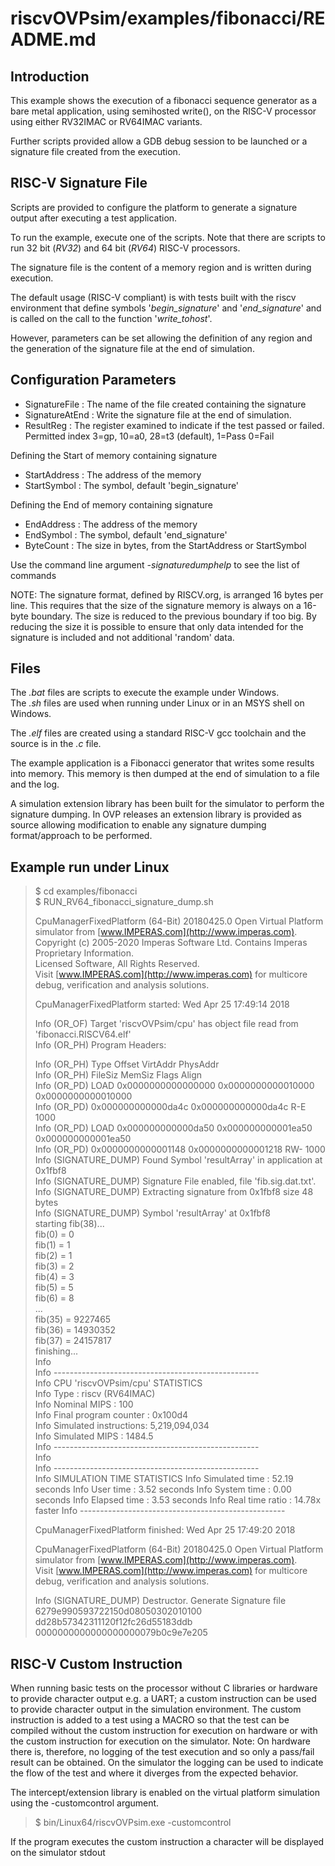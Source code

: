riscvOVPsim/examples/fibonacci/README.md
===

Introduction
---

This example shows the execution of a fibonacci sequence generator as a bare metal application, using semihosted write(), on the RISC-V processor using either RV32IMAC or RV64IMAC variants.

Further scripts provided allow a GDB debug session to be launched or a signature file created from the execution.

RISC-V Signature File
---

Scripts are provided to configure the platform to generate a signature output after executing a test application.

To run the example, execute one of the scripts. Note that there are scripts to run 32 bit (_RV32_) and 64 bit (_RV64_) RISC-V processors.

The signature file is the content of a memory region and is written during execution.

The default usage (RISC-V compliant) is with tests built with the riscv environment that define symbols '_begin_signature_' and '_end_signature_' and is called on the call to the function '_write_tohost_'.

However, parameters can be set allowing the definition of any region and the generation of the signature file at the end of simulation.

Configuration Parameters
---

  - SignatureFile   : The name of the file created containing the signature  
  - SignatureAtEnd  : Write the signature file at the end of simulation.
  - ResultReg       : The register examined to indicate if the test passed or failed. Permitted index 3=gp, 10=a0, 28=t3 (default), 1=Pass 0=Fail

Defining the Start of memory containing signature  
  - StartAddress    : The address of the memory
  - StartSymbol     : The symbol, default 'begin_signature'  

Defining the End of memory containing signature  
  - EndAddress      : The address of the memory  
  - EndSymbol       : The symbol, default 'end_signature'  
  - ByteCount       : The size in bytes, from the StartAddress or StartSymbol

Use the command line argument _-signaturedumphelp_ to see the list of commands

NOTE:
The signature format, defined by RISCV.org, is arranged 16 bytes per line. This requires that the size of the signature memory is always on a 16-byte boundary. The size is reduced to the previous boundary if too big. By reducing the size it is possible to ensure that only data intended for the signature is included and not additional 'random' data.

Files
---
The _.bat_ files are scripts to execute the example under Windows.  
The _.sh_ files are used when running under Linux or in an MSYS shell on Windows.

The _.elf_ files are created using a standard RISC-V gcc toolchain and the source is in the _.c_ file.  

The example application is a Fibonacci generator that writes some results into memory. This memory is then dumped at the end of simulation to a file and the log.

A simulation extension library has been built for the simulator to perform the signature dumping. 
In OVP releases an extension library is provided as source allowing modification to enable any signature dumping format/approach to be performed.

Example run under Linux
---

> $ cd examples/fibonacci  
> $ RUN_RV64_fibonacci_signature_dump.sh  
> 
> CpuManagerFixedPlatform (64-Bit) 20180425.0 Open Virtual Platform simulator from [www.IMPERAS.com](http://www.imperas.com).  
> Copyright (c) 2005-2020 Imperas Software Ltd.  Contains Imperas Proprietary Information.  
> Licensed Software, All Rights Reserved.  
> Visit [www.IMPERAS.com](http://www.imperas.com) for multicore debug, verification and analysis solutions.  
>   
> CpuManagerFixedPlatform started: Wed Apr 25 17:49:14 2018  
>     
> Info (OR_OF) Target 'riscvOVPsim/cpu' has object file read from 'fibonacci.RISCV64.elf'  
> Info (OR_PH) Program Headers:  
> 
> Info (OR_PH) Type           Offset             VirtAddr           PhysAddr  
> Info (OR_PH)                FileSiz            MemSiz             Flags  Align  
> Info (OR_PD) LOAD           0x0000000000000000 0x0000000000010000 0x0000000000010000  
> Info (OR_PD)                0x000000000000da4c 0x000000000000da4c R-E    1000  
> Info (OR_PD) LOAD           0x000000000000da50 0x000000000001ea50 0x000000000001ea50  
> Info (OR_PD)                0x0000000000001148 0x0000000000001218 RW-    1000  
> Info (SIGNATURE_DUMP) Found Symbol 'resultArray' in application at 0x1fbf8  
> Info (SIGNATURE_DUMP) Signature File enabled, file 'fib.sig.dat.txt'.  
> Info (SIGNATURE_DUMP) Extracting signature from 0x1fbf8 size 48 bytes  
> Info (SIGNATURE_DUMP) Symbol 'resultArray' at 0x1fbf8  
> starting fib(38)...  
> fib(0) = 0  
> fib(1) = 1  
> fib(2) = 1  
> fib(3) = 2  
> fib(4) = 3  
> fib(5) = 5  
> fib(6) = 8  
> ...  
> fib(35) = 9227465  
> fib(36) = 14930352  
> fib(37) = 24157817  
> finishing...  
> Info     
> Info ---------------------------------------------------    
> Info CPU 'riscvOVPsim/cpu' STATISTICS  
> Info   Type                  : riscv (RV64IMAC)  
> Info   Nominal MIPS          : 100  
> Info   Final program counter : 0x100d4  
> Info   Simulated instructions: 5,219,094,034  
> Info   Simulated MIPS        : 1484.5  
> Info ---------------------------------------------------  
> Info   
> Info ---------------------------------------------------  
> Info SIMULATION TIME STATISTICS
> Info   Simulated time        : 52.19 seconds
> Info   User time             : 3.52 seconds
> Info   System time           : 0.00 seconds
> Info   Elapsed time          : 3.53 seconds
> Info   Real time ratio       : 14.78x faster
> Info ---------------------------------------------------
>    
> CpuManagerFixedPlatform finished: Wed Apr 25 17:49:20 2018  
>   
> CpuManagerFixedPlatform (64-Bit) 20180425.0 Open Virtual Platform simulator from [www.IMPERAS.com](http://www.imperas.com).  
> Visit [www.IMPERAS.com](http://www.imperas.com) for multicore debug, verification and analysis solutions.  
> 
> Info (SIGNATURE_DUMP) Destructor. Generate Signature file  
> 6279e990593722150d08050302010100  
> dd28b57342311120f12fc26d55183ddb  
> 0000000000000000000079b0c9e7e205  
>  

RISC-V Custom Instruction
---

When running basic tests on the processor without C libraries or hardware to provide character output e.g. a UART; a custom instruction can be used to provide character output in the simulation environment.
The custom instruction is added to a test using a MACRO so that the test can be compiled without the custom instruction for execution on hardware or with the custom instruction for execution on the simulator. 
Note: On hardware there is, therefore, no logging of the test execution and so only a pass/fail result can be obtained. On the simulator the logging can be used to indicate the flow of the test and where it diverges from the expected behavior.

The intercept/extension library is enabled on the virtual platform
simulation using the -customcontrol argument.

> 
> $ bin/Linux64/riscvOVPsim.exe -customcontrol  
>

If the program executes the custom instruction a character will be displayed on the simulator stdout
